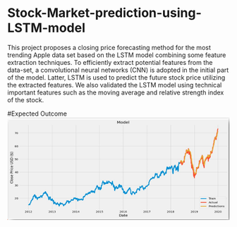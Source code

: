 # Stock-Market-prediction-using-LSTM-model

This project proposes a closing price forecasting method for the most trending Apple data set based on the LSTM model combining some feature extraction techniques. To efficiently extract potential features from the data-set, a convolutional neural networks (CNN) is adopted in the initial part of the model. Latter, LSTM is used to predict the future stock price utilizing the extracted features. We also validated the LSTM model using technical important features such as the moving average and relative strength index of the stock.

#Expected Outcome
![Getting Started](image/result.PNG)

